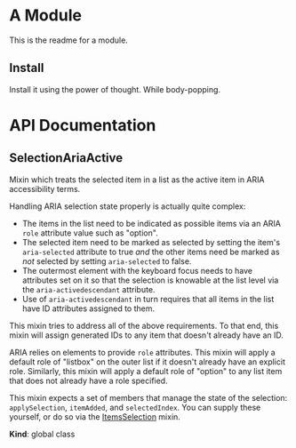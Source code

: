 # A Module
This is the readme for a module.

## Install
Install it using the power of thought. While body-popping.

# API Documentation
<a name="SelectionAriaActive"></a>
## SelectionAriaActive
Mixin which treats the selected item in a list as the active item in ARIA
accessibility terms.

Handling ARIA selection state properly is actually quite complex:

* The items in the list need to be indicated as possible items via an ARIA
  `role` attribute value such as "option".
* The selected item need to be marked as selected by setting the item's
  `aria-selected` attribute to true *and* the other items need be marked as
  *not* selected by setting `aria-selected` to false.
* The outermost element with the keyboard focus needs to have attributes
  set on it so that the selection is knowable at the list level via the
  `aria-activedescendant` attribute.
* Use of `aria-activedescendant` in turn requires that all items in the
  list have ID attributes assigned to them.

This mixin tries to address all of the above requirements. To that end,
this mixin will assign generated IDs to any item that doesn't already have
an ID.

ARIA relies on elements to provide `role` attributes. This mixin will apply
a default role of "listbox" on the outer list if it doesn't already have an
explicit role. Similarly, this mixin will apply a default role of "option"
to any list item that does not already have a role specified.

This mixin expects a set of members that manage the state of the selection:
`applySelection`, `itemAdded`, and `selectedIndex`. You can supply these
yourself, or do so via the [ItemsSelection](ItemsSelection.md) mixin.

  **Kind**: global class
